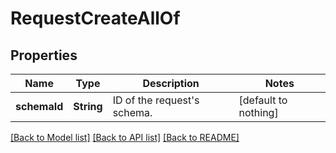 # RequestCreateAllOf


## Properties
Name | Type | Description | Notes
------------ | ------------- | ------------- | -------------
**schemaId** | **String** | ID of the request&#39;s schema. | [default to nothing]


[[Back to Model list]](../README.md#models) [[Back to API list]](../README.md#api-endpoints) [[Back to README]](../README.md)


